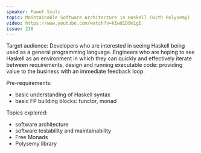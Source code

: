 ```yaml
---
speaker: Paweł Szulc
topic: Maintainable Software Architecture in Haskell (with Polysemy)
video: https://www.youtube.com/watch?v=kIwd1D9m1gE
issue: 210
---
```


Target audience:
Developers who are interested in seeing Haskell being used as a general programming language. Engineers who are hoping to see Haskell as an environment in which they can quickly and effectively iterate between requirements, design and running executable code: providing value to the business with an immediate feedback loop.

Pre-requirements:

 * basic understanding of Haskell syntax
 * basic FP building blocks: functor, monad

Topics explored:

 * software architecture
 * software testability and maintainability
 * Free Monads
 * Polysemy library

